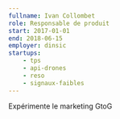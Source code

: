 ```yaml
---
fullname: Ivan Collombet
role: Responsable de produit
start: 2017-01-01
end: 2018-06-15
employer: dinsic
startups:
    - tps
    - api-drones
    - reso
    - signaux-faibles
---
```


Expérimente le marketing GtoG
